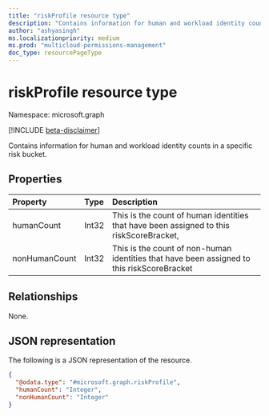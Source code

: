 ```yaml
---
title: "riskProfile resource type"
description: "Contains information for human and workload identity counts in a specific risk bucket."
author: "ashyasingh"
ms.localizationpriority: medium
ms.prod: "multicloud-permissions-management"
doc_type: resourcePageType
---
```


# riskProfile resource type

Namespace: microsoft.graph

[!INCLUDE [beta-disclaimer](../../includes/beta-disclaimer.md)]

Contains information for human and workload identity counts in a specific risk bucket.

## Properties
|Property|Type|Description|
|:---|:---|:---|
|humanCount|Int32|This is the count of human identities that have been assigned to this riskScoreBracket,|
|nonHumanCount|Int32|This is the count of non-human identities that have been assigned to this riskScoreBracket|

## Relationships
None.

## JSON representation
The following is a JSON representation of the resource.
<!-- {
  "blockType": "resource",
  "@odata.type": "microsoft.graph.riskProfile"
}
-->
``` json
{
  "@odata.type": "#microsoft.graph.riskProfile",
  "humanCount": "Integer",
  "nonHumanCount": "Integer"
}
```

